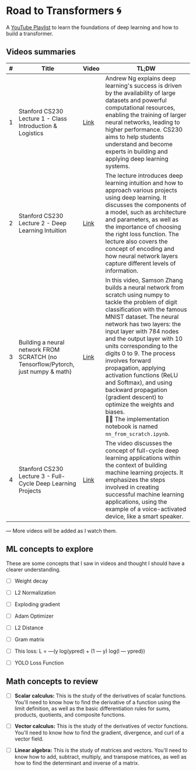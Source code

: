 # Road to Transformers 🌀

A [YouTube Playlist](https://www.youtube.com/playlist?list=PLsMlUkeiZfLcldfkK4Fq-6eBI_zxHplNy) to learn the foundations of deep learning and how to build a transformer.

## Videos summaries

| # | Title | Video | TL;DW |
|---|-------|------|-------|
|  1 |    Stanford CS230 Lecture 1 - Class Introduction & Logistics   |   [Link](https://www.youtube.com/watch?v=PySo_6S4ZAg)   |Andrew Ng explains deep learning's success is driven by the availability of large datasets and powerful computational resources, enabling the training of larger neural networks, leading to higher performance. CS230 aims to help students understand and become experts in building and applying deep learning systems.  |
|  2 |   Stanford CS230 Lecture 2 - Deep Learning Intuition    |   [Link](https://www.youtube.com/watch?v=AwQHqWyHRpU)    |    The lecture introduces deep learning intuition and how to approach various projects using deep learning. It discusses the components of a model, such as architecture and parameters, as well as the importance of choosing the right loss function. The lecture also covers the concept of encoding and how neural network layers capture different levels of information.   |
|  3 |    Building a neural network FROM SCRATCH (no Tensorflow/Pytorch, just numpy & math)   |   [Link](https://www.youtube.com/watch?v=w8yWXqWQYmU)   |   In this video, Samson Zhang builds a neural network from scratch using numpy to tackle the problem of digit classification with the famous MNIST dataset. The neural network has two layers: the input layer with 784 nodes and the output layer with 10 units corresponding to the digits 0 to 9. The process involves forward propagation, applying activation functions (ReLU and Softmax), and using backward propagation (gradient descent) to optimize the weights and biases. <br>👨‍💻 The implementation notebook is named `nn_from_scratch.ipynb`.  |
|  4 |   Stanford CS230 Lecture 3 - Full-Cycle Deep Learning Projects  |   [Link](https://www.youtube.com/watch?v=JUJNGv_sb4Y)   |   The video discusses the concept of full-cycle deep learning applications within the context of building machine learning projects. It emphasizes the steps involved in creating successful machine learning applications, using the example of a voice-activated device, like a smart speaker. |

— More videos will be added as I watch them.


## ML concepts to explore

These are some concepts that I saw in videos and thought I should have a clearer understanding.

- [ ] Weight decay
- [ ] L2 Normalization
- [ ] Exploding gradient
- [ ] Adam Optimizer
- [ ] L2 Distance
- [ ] Gram matrix
- [ ] This loss: L = —(y log(ypred) + (1 — y) log(l — ypred))
- [ ] YOLO Loss Function


## Math concepts to review

- [ ] **Scalar calculus:** This is the study of the derivatives of scalar functions. You'll need to know how to find the derivative of a function using the limit definition, as well as the basic differentiation rules for sums, products, quotients, and composite functions.

- [ ] **Vector calculus:** This is the study of the derivatives of vector functions. You'll need to know how to find the gradient, divergence, and curl of a vector field.

- [ ] **Linear algebra:** This is the study of matrices and vectors. You'll need to know how to add, subtract, multiply, and transpose matrices, as well as how to find the determinant and inverse of a matrix.
